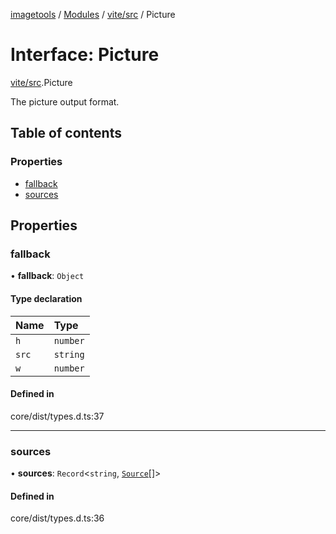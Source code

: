 [imagetools](../README.md) / [Modules](../modules.md) / [vite/src](../modules/vite_src.md) / Picture

# Interface: Picture

[vite/src](../modules/vite_src.md).Picture

The picture output format.

## Table of contents

### Properties

- [fallback](vite_src.Picture.md#fallback)
- [sources](vite_src.Picture.md#sources)

## Properties

### fallback

• **fallback**: `Object`

#### Type declaration

| Name | Type |
| :------ | :------ |
| `h` | `number` |
| `src` | `string` |
| `w` | `number` |

#### Defined in

core/dist/types.d.ts:37

___

### sources

• **sources**: `Record`<`string`, [`Source`](vite_src.Source.md)[]\>

#### Defined in

core/dist/types.d.ts:36
